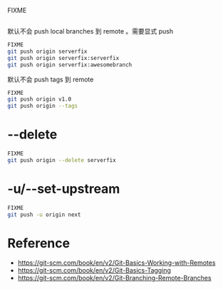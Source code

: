FIXME
```bash
```


默认不会 push local branches 到 remote 。需要显式 push
```bash
FIXME
git push origin serverfix
git push origin serverfix:serverfix
git push origin serverfix:awesomebranch
```


默认不会 push tags 到 remote
```bash
FIXME
git push origin v1.0
git push origin --tags
```


# --delete
```bash
FIXME
git push origin --delete serverfix
```


# -u/--set-upstream
```bash
FIXME
git push -u origin next
```


# Reference
- https://git-scm.com/book/en/v2/Git-Basics-Working-with-Remotes
- https://git-scm.com/book/en/v2/Git-Basics-Tagging
- https://git-scm.com/book/en/v2/Git-Branching-Remote-Branches